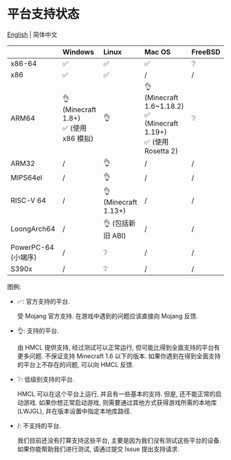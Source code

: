 # 平台支持状态

[English](PLATFORM.md) | 简体中文

|                            | Windows                             | Linux                     | Mac OS                                              | FreeBSD |
|----------------------------|:------------------------------------|:--------------------------|:----------------------------------------------------|:--------|
| x86-64                     | ✅️                                  | ✅️                        | ✅️                                                  | ❔       |
| x86                        | ✅️                                  | ✅️                        | /                                                   | /       |
| ARM64                      | 👌 (Minecraft 1.8+)<br/>✅ (使用 x86 模拟) | 👌                        | 👌 (Minecraft 1.6~1.18.2)<br/>✅ (Minecraft 1.19+)<br/>✅ (使用 Rosetta 2) | ❔       |
| ARM32                      | /️                                  | 👌                        | /                                                   | /       |
| MIPS64el                   | /                                   | 👌                        | /                                                   | /       |
| RISC-V 64                  | /                                   | 👌 (Minecraft 1.13+)                | /                                                   | /       |
| LoongArch64                | /                                   | 👌 (包括新旧 ABI) | /                                                   | /       |
| PowerPC-64 (小端序) | /                                   | ❔                         | /                                                   | /       |
| S390x                      | /                                   | ❔                         | /                                                   | /       |

图例:

* ✅: 官方支持的平台.

  受 Mojang 官方支持. 在游戏中遇到的问题应该直接向 Mojang 反馈.

* 👌: 支持的平台.

  由 HMCL 提供支持, 经过测试可以正常运行, 但可能比得到全面支持的平台有更多问题.
  不保证支持 Minecraft 1.6 以下的版本.
  如果你遇到在得到全面支持的平台上不存在的问题, 可以向 HMCL 反馈.

* ❔: 低级别支持的平台.

  HMCL 可以在这个平台上运行, 并且有一些基本的支持.
  但是, 还不能正常的启动游戏.
  如果你想正常启动游戏,
  则需要通过其他方式获得游戏所需的本地库(LWJGL), 并在版本设置中指定本地库路径.

* /: 不支持的平台.

  我们目前还没有打算支持这些平台, 主要是因为我们没有测试这些平台的设备.
  如果你能帮助我们进行测试, 请通过提交 Issue 提出支持请求.
